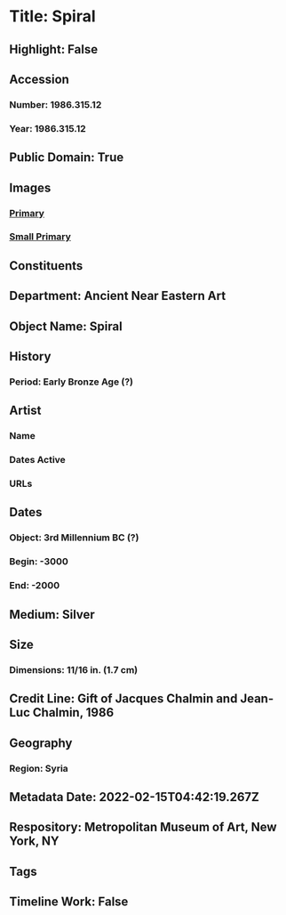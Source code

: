 # Title: Spiral
## Highlight: False
## Accession
### Number: 1986.315.12
### Year: 1986.315.12
## Public Domain: True
## Images
### [Primary](https://images.metmuseum.org/CRDImages/an/original/vs1986_315_12.jpg)
### [Small Primary](https://images.metmuseum.org/CRDImages/an/web-large/vs1986_315_12.jpg)
## Constituents
## Department: Ancient Near Eastern Art
## Object Name: Spiral
## History
### Period: Early Bronze Age (?)
## Artist
### Name
### Dates Active
### URLs
## Dates
### Object: 3rd Millennium BC (?)
### Begin: -3000
### End: -2000
## Medium: Silver
## Size
### Dimensions: 11/16 in. (1.7 cm)
## Credit Line: Gift of Jacques Chalmin and Jean-Luc Chalmin, 1986
## Geography
### Region: Syria
## Metadata Date: 2022-02-15T04:42:19.267Z
## Respository: Metropolitan Museum of Art, New York, NY
## Tags
## Timeline Work: False